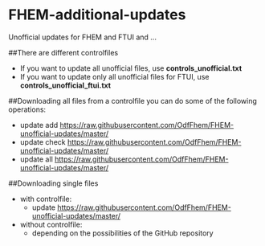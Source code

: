 # FHEM-additional-updates
Unofficial updates for FHEM and FTUI and ...

##There are different controlfiles
- If you want to update all unofficial files, use **controls_unofficial.txt**
- If you want to update only all unofficial files for FTUI, use **controls_unofficial_ftui.txt**

##Downloading all files from a controlfile you can do some of the following operations:
- update add https://raw.githubusercontent.com/OdfFhem/FHEM-unofficial-updates/master/<controlfile>
- update check https://raw.githubusercontent.com/OdfFhem/FHEM-unofficial-updates/master/<controlfile>
- update all https://raw.githubusercontent.com/OdfFhem/FHEM-unofficial-updates/master/<controlfile>

##Downloading single files
- with controlfile:
  - update <singlefile> https://raw.githubusercontent.com/OdfFhem/FHEM-unofficial-updates/master/<controlfile>
- without controlfile:
  - depending on the possibilities of the GitHub repository
